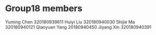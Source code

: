 # Group18 members
Yuming Chen 320180939611
Huiyi Liu 320180940030
Shijie Ma 320180940121 
Qiaoyuan Yang 20180940450
Jiyang Xin 320180940391
